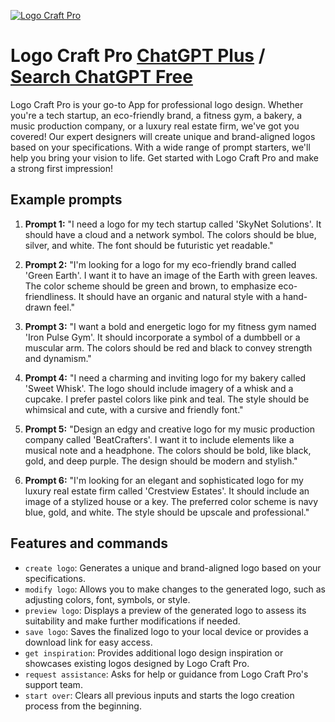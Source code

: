 
[![Logo Craft Pro](https://files.oaiusercontent.com/file-dn1cuA3LnZH9rnjgXEGHhh1v?se=2123-10-18T05%3A31%3A27Z&sp=r&sv=2021-08-06&sr=b&rscc=max-age%3D31536000%2C%20immutable&rscd=attachment%3B%20filename%3Dda8ee3fd-0ecf-49a7-ab28-f7c09eb01e6b.png&sig=kIMtvP2a01lH52MK2g1x6ulkhDVFS72skhLWZ8wCVho%3D)](https://chat.openai.com/g/g-db0FYjAcC-logo-craft-pro)

# Logo Craft Pro [ChatGPT Plus](https://chat.openai.com/g/g-db0FYjAcC-logo-craft-pro) / [Search ChatGPT Free](https://gptcall.net/index.html#/?search=Logo%20Craft%20Pro)

Logo Craft Pro is your go-to App for professional logo design. Whether you're a tech startup, an eco-friendly brand, a fitness gym, a bakery, a music production company, or a luxury real estate firm, we've got you covered! Our expert designers will create unique and brand-aligned logos based on your specifications. With a wide range of prompt starters, we'll help you bring your vision to life. Get started with Logo Craft Pro and make a strong first impression!

## Example prompts

1. **Prompt 1:** "I need a logo for my tech startup called 'SkyNet Solutions'. It should have a cloud and a network symbol. The colors should be blue, silver, and white. The font should be futuristic yet readable."

2. **Prompt 2:** "I'm looking for a logo for my eco-friendly brand called 'Green Earth'. I want it to have an image of the Earth with green leaves. The color scheme should be green and brown, to emphasize eco-friendliness. It should have an organic and natural style with a hand-drawn feel."

3. **Prompt 3:** "I want a bold and energetic logo for my fitness gym named 'Iron Pulse Gym'. It should incorporate a symbol of a dumbbell or a muscular arm. The colors should be red and black to convey strength and dynamism."

4. **Prompt 4:** "I need a charming and inviting logo for my bakery called 'Sweet Whisk'. The logo should include imagery of a whisk and a cupcake. I prefer pastel colors like pink and teal. The style should be whimsical and cute, with a cursive and friendly font."

5. **Prompt 5:** "Design an edgy and creative logo for my music production company called 'BeatCrafters'. I want it to include elements like a musical note and a headphone. The colors should be bold, like black, gold, and deep purple. The design should be modern and stylish."

6. **Prompt 6:** "I'm looking for an elegant and sophisticated logo for my luxury real estate firm called 'Crestview Estates'. It should include an image of a stylized house or a key. The preferred color scheme is navy blue, gold, and white. The style should be upscale and professional."

## Features and commands

- `create logo`: Generates a unique and brand-aligned logo based on your specifications.
- `modify logo`: Allows you to make changes to the generated logo, such as adjusting colors, font, symbols, or style.
- `preview logo`: Displays a preview of the generated logo to assess its suitability and make further modifications if needed.
- `save logo`: Saves the finalized logo to your local device or provides a download link for easy access.
- `get inspiration`: Provides additional logo design inspiration or showcases existing logos designed by Logo Craft Pro.
- `request assistance`: Asks for help or guidance from Logo Craft Pro's support team.
- `start over`: Clears all previous inputs and starts the logo creation process from the beginning.


